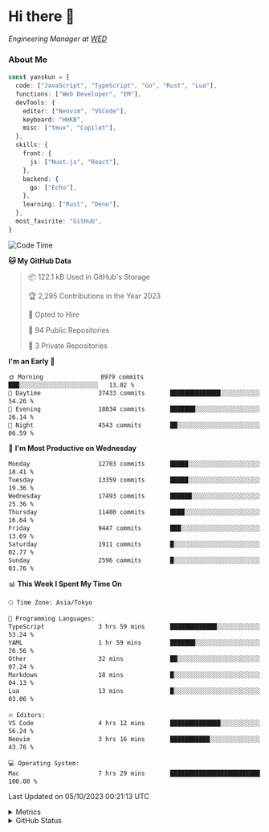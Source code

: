 # Hi there&nbsp;:wave:

<!-- ![Alt text](https://spotify-recently-played-readme.vercel.app/api?user=31kynbuubkiu3r4qh4hjuaglhfay) -->

_Engineering Manager at [WED](https://github.com/wedinc)_

### About Me

```ts
const yanskun = {
  code: ["JavaScript", "TypeScript", "Go", "Rust", "Lua"],
  functions: ["Web Developer", "EM"],
  devTools: {
    editor: ["Neovim", "VSCode"],
    keyboard: "HHKB",
    misc: ["tmux", "Copilot"],
  },
  skills: {
    front: {
      js: ["Nuxt.js", "React"],
    },
    backend: {
      go: ["Echo"],
    },
    learning: ["Rust", "Deno"],
  },
  most_favirite: "GitHub",
}
```

<!--START_SECTION:waka-->
![Code Time](http://img.shields.io/badge/Code%20Time-498%20hrs%208%20mins-blue)

**🐱 My GitHub Data** 

> 📦 122.1 kB Used in GitHub's Storage 
 > 
> 🏆 2,295 Contributions in the Year 2023
 > 
> 💼 Opted to Hire
 > 
> 📜 94 Public Repositories 
 > 
> 🔑 3 Private Repositories 
 > 
**I'm an Early 🐤** 

```text
🌞 Morning                8979 commits        ███░░░░░░░░░░░░░░░░░░░░░░   13.02 % 
🌆 Daytime                37433 commits       ██████████████░░░░░░░░░░░   54.26 % 
🌃 Evening                18034 commits       ███████░░░░░░░░░░░░░░░░░░   26.14 % 
🌙 Night                  4543 commits        ██░░░░░░░░░░░░░░░░░░░░░░░   06.59 % 
```
📅 **I'm Most Productive on Wednesday** 

```text
Monday                   12703 commits       █████░░░░░░░░░░░░░░░░░░░░   18.41 % 
Tuesday                  13359 commits       █████░░░░░░░░░░░░░░░░░░░░   19.36 % 
Wednesday                17493 commits       ██████░░░░░░░░░░░░░░░░░░░   25.36 % 
Thursday                 11480 commits       ████░░░░░░░░░░░░░░░░░░░░░   16.64 % 
Friday                   9447 commits        ███░░░░░░░░░░░░░░░░░░░░░░   13.69 % 
Saturday                 1911 commits        █░░░░░░░░░░░░░░░░░░░░░░░░   02.77 % 
Sunday                   2596 commits        █░░░░░░░░░░░░░░░░░░░░░░░░   03.76 % 
```


📊 **This Week I Spent My Time On** 

```text
🕑︎ Time Zone: Asia/Tokyo

💬 Programming Languages: 
TypeScript               3 hrs 59 mins       █████████████░░░░░░░░░░░░   53.24 % 
YAML                     1 hr 59 mins        ███████░░░░░░░░░░░░░░░░░░   26.56 % 
Other                    32 mins             ██░░░░░░░░░░░░░░░░░░░░░░░   07.24 % 
Markdown                 18 mins             █░░░░░░░░░░░░░░░░░░░░░░░░   04.13 % 
Lua                      13 mins             █░░░░░░░░░░░░░░░░░░░░░░░░   03.06 % 

🔥 Editors: 
VS Code                  4 hrs 12 mins       ██████████████░░░░░░░░░░░   56.24 % 
Neovim                   3 hrs 16 mins       ███████████░░░░░░░░░░░░░░   43.76 % 

💻 Operating System: 
Mac                      7 hrs 29 mins       █████████████████████████   100.00 % 
```


 Last Updated on 05/10/2023 00:21:13 UTC
<!--END_SECTION:waka-->

<details>
  <summary>Metrics</summary>
  <img src="https://github.com/yanskun/yanskun/blob/main/github-metrics.svg" alt="Metrics">
</details>

<details>
  <summary>GitHub Status</summary>
  <picture>
    <source media="(prefers-color-scheme: dark)" srcset="https://raw.githubusercontent.com/yanskun/yanskun/master/profile-summary-card-output/nord_dark/0-profile-details.svg">
   <img src="https://raw.githubusercontent.com/yanskun/yanskun/master/profile-summary-card-output/default/0-profile-details.svg">
  </picture>
  <br>
  <picture>
    <source media="(prefers-color-scheme: dark)" srcset="https://raw.githubusercontent.com/yanskun/yanskun/master/profile-summary-card-output/nord_dark/1-repos-per-language.svg">
   <img src="https://raw.githubusercontent.com/yanskun/yanskun/master/profile-summary-card-output/default/1-repos-per-language.svg">
  </picture>
  <picture>
    <source media="(prefers-color-scheme: dark)" srcset="https://raw.githubusercontent.com/yanskun/yanskun/master/profile-summary-card-output/nord_dark/2-most-commit-language.svg">
   <img src="https://raw.githubusercontent.com/yanskun/yanskun/master/profile-summary-card-output/default/2-most-commit-language.svg">
  </picture>
  <br>
  <picture>
    <source media="(prefers-color-scheme: dark)" srcset="https://raw.githubusercontent.com/yanskun/yanskun/master/profile-summary-card-output/nord_dark/3-stats.svg">
   <img src="https://raw.githubusercontent.com/yanskun/yanskun/master/profile-summary-card-output/default/3-stats.svg">
  </picture>
  <picture>
    <source media="(prefers-color-scheme: dark)" srcset="https://raw.githubusercontent.com/yanskun/yanskun/master/profile-summary-card-output/nord_dark/4-productive-time.svg">
   <img src="https://raw.githubusercontent.com/yanskun/yanskun/master/profile-summary-card-output/default/4-productive-time.svg">
  </picture>
</details>
